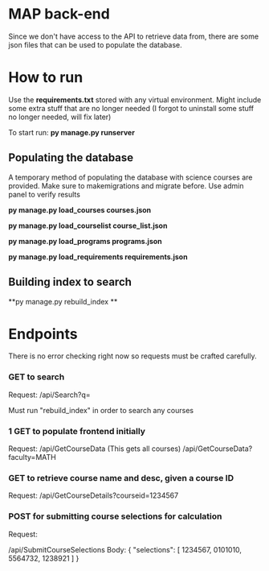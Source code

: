 # MAP back-end

Since we don't have access to the API to retrieve data from, there are some json files that can be used to populate the database.  


# How to run

Use the **requirements.txt** stored with any virtual environment. Might include some extra stuff that are no longer needed (I forgot to uninstall some stuff no longer needed, will fix later)

To start run: **py manage.py runserver**

## Populating the database

A temporary method of populating the database with science courses are provided.  Make sure to makemigrations and migrate before. Use admin panel to verify results

 **py manage.py load_courses courses.json**
 
 **py manage.py load_courselist course_list.json**
 
 **py manage.py load_programs programs.json**
 
 **py manage.py load_requirements requirements.json**

## Building index to search

 **py manage.py rebuild_index **

# Endpoints

There is no error checking right now so requests must be crafted carefully. 

### GET to search
Request:
/api/Search?q=<QUERY HERE>

Must run "rebuild_index" in order to search any courses
	
	
### 1 GET to populate frontend initially

Request:
/api/GetCourseData (This gets all courses)
/api/GetCourseData?faculty=MATH


### GET to retrieve course name and desc, given a course ID

Request:
/api/GetCourseDetails?courseid=1234567


### POST for submitting course selections for calculation
Request:

/api/SubmitCourseSelections
Body:
{
	"selections": [
		1234567,
		0101010,
		5564732,
		1238921
	]
}

